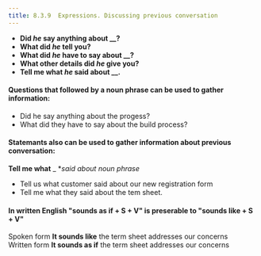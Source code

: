 ```yaml
---
title: 8.3.9  Expressions. Discussing previous conversation
---
```


- **Did _he_ say anything about __?**
- **What did _he_ tell you?**
- **What did _he_ have to say about __?**
- **What other details did _he_ give you?**
- **Tell me what _he_ said about __.**

#### Questions that followed by a noun phrase can be used to gather information:

- Did he say anything about the progess?
- What did they have to say about the build process?

#### Statemants also can be used to gather information about previous conversation:

**Tell me what** _ **said about* _noun phrase_

- Tell us what customer said about our new registration form
- Tell me what they said about the tem sheet.

#### In written English "**sounds as if + S + V**" is preserable to "**sounds like + S + V**"

<span class="label label-info">Spoken form</span> **It sounds like** the term sheet addresses our concerns  
<span class="label label-info">Written form</span> **It sounds as if** the term sheet addresses our concerns
